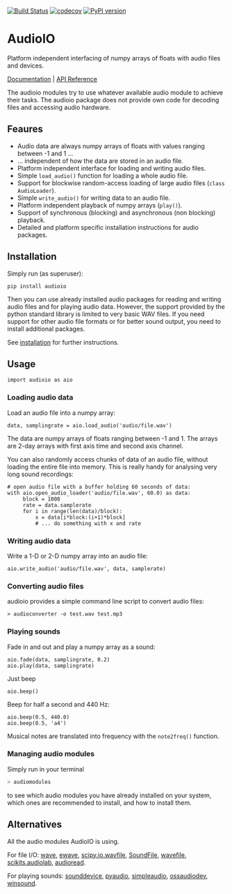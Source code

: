 [![Build Status](https://travis-ci.com/bendalab/audioio.svg?branch=master)](https://travis-ci.com/bendalab/audioio)
[![codecov](https://codecov.io/gh/bendalab/audioio/branch/master/graph/badge.svg)](https://codecov.io/gh/bendalab/audioio)
[![PyPI version](https://badge.fury.io/py/audioio.svg)](https://badge.fury.io/py/audioio)

# AudioIO 

Platform independent interfacing of numpy arrays of floats with audio
files and devices.

[Documentation](https://bendalab.github.io/audioio) |
[API Reference](https://bendalab.github.io/audioio/api)

The audioio modules try to use whatever available audio module to achieve
their tasks. The audioio package does not provide own code for decoding files
and accessing audio hardware.


## Feaures

- Audio data are always numpy arrays of floats with values ranging between -1 and 1 ...
- ... independent of how the data are stored in an audio file.
- Platform independent interface for loading and writing audio files.
- Simple `load_audio()` function for loading a whole audio file.
- Support for blockwise random-access loading of large audio files (`class AudioLoader`).
- Simple `write_audio()` for writing data to an audio file. 
- Platform independent playback of numpy arrays (`play()`).
- Support of synchronous (blocking) and asynchronous (non blocking) playback.
- Detailed and platform specific installation instructions for audio packages.


## Installation

Simply run (as superuser):
```
pip install audioio
```

Then you can use already installed audio packages for reading and
writing audio files and for playing audio data. However, the support
provided by the python standard library is limited to very basic WAV
files. If you need support for other audio file formats or for better
sound output, you need to install additional packages.

See [installation](https://bendalab.github.io/audioio/installation)
for further instructions.


## Usage

```
import audioio as aio
```

### Loading audio data

Load an audio file into a numpy array:
```
data, samplingrate = aio.load_audio('audio/file.wav')
```
	
The data are numpy arrays of floats ranging between -1 and 1.
The arrays are 2-day arrays with first axis time and second axis channel.

You can also randomly access chunks of data of an audio file, without
loading the entire file into memory. This is really handy for
analysing very long sound recordings:
```
# open audio file with a buffer holding 60 seconds of data:
with aio.open_audio_loader('audio/file.wav', 60.0) as data:
     block = 1000
     rate = data.samplerate
     for i in range(len(data)/block):
     	 x = data[i*block:(i+1)*block]
     	 # ... do something with x and rate
```


### Writing audio data

Write a 1-D or 2-D numpy array into an audio file:
```
aio.write_audio('audio/file.wav', data, samplerate)
```


### Converting audio files

audioio provides a simple command line script to convert audio files:
```
> audioconverter -o test.wav test.mp3
```


### Playing sounds

Fade in and out and play a numpy array as a sound:
```
aio.fade(data, samplingrate, 0.2)
aio.play(data, samplingrate)
```

Just beep
```
aio.beep()
```
Beep for half a second and 440 Hz:
```
aio.beep(0.5, 440.0)
aio.beep(0.5, 'a4')
```
Musical notes are translated into frequency with the `note2freq()` function.


### Managing audio modules

Simply run in your terminal
```sh
> audiomodules
```
to see which audio modules you have already installed on your system,
which ones are recommended to install, and how to install them.


## Alternatives

All the audio modules AudioIO is using.

For file I/O:
[wave](https://docs.python.org/3.8/library/wave.html),
[ewave](https://github.com/melizalab/py-ewave),
[scipy.io.wavfile](http://docs.scipy.org/doc/scipy/reference/io.html),
[SoundFile](http://pysoundfile.readthedocs.org),
[wavefile](https://github.com/vokimon/python-wavefile),
[scikits.audiolab](http://cournape.github.io/audiolab),
[audioread](https://github.com/beetbox/audioread).

For playing sounds:
[sounddevice](https://python-sounddevice.readthedocs.io),
[pyaudio](https://people.csail.mit.edu/hubert/pyaudio),
[simpleaudio](https://simpleaudio.readthedocs.io),
[ossaudiodev](https://docs.python.org/3.8/library/ossaudiodev.html),
[winsound](https://docs.python.org/3.6/library/winsound.html).
